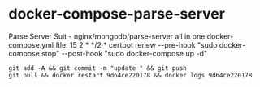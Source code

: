 # docker-compose-parse-server
Parse Server Suit - nginx/mongodb/parse-server all in one docker-compose.yml file.
15 2 * */2 * certbot renew --pre-hook "sudo docker-compose stop" --post-hook "sudo docker-compose up -d"

```
git add -A && git commit -m "update " && git push
git pull && docker restart 9d64ce220178 && docker logs 9d64ce220178
```